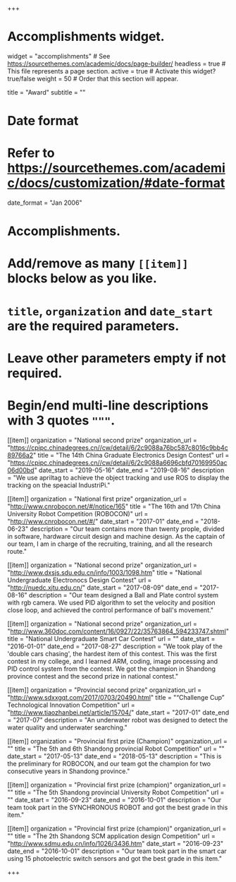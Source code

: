 +++
# Accomplishments widget.
widget = "accomplishments"  # See https://sourcethemes.com/academic/docs/page-builder/
headless = true  # This file represents a page section.
active = true  # Activate this widget? true/false
weight = 50  # Order that this section will appear.

title = "Award"
subtitle = ""

# Date format
#   Refer to https://sourcethemes.com/academic/docs/customization/#date-format
date_format = "Jan 2006"

# Accomplishments.
#   Add/remove as many `[[item]]` blocks below as you like.
#   `title`, `organization` and `date_start` are the required parameters.
#   Leave other parameters empty if not required.
#   Begin/end multi-line descriptions with 3 quotes `"""`.

[[item]]
  organization = "National second prize"
  organization_url = "https://cpipc.chinadegrees.cn//cw/detail/6/2c9088a76bc587c8016c9bb4c89766a2"
  title = "The 14th China Graduate Electronics Design Contest"
  url = "https://cpipc.chinadegrees.cn//cw/detail/6/2c9088a6696cbfd70169950ac06d00bd"
  date_start = "2019-05-16"
  date_end = "2019-08-16"
  description = "We use apriltag to achieve the object tracking and use ROS to display the tracking on the speacial IndustriPi."

[[item]]
  organization = "National first prize"
  organization_url = "http://www.cnrobocon.net/#/notice/165"
  title = "The 16th and 17th China University Robot Competition (ROBOCON)"
  url = "http://www.cnrobocon.net/#/"
  date_start = "2017-01"
  date_end = "2018-06-23"
  description = "Our team contains more than twenty prople, divided in software, hardware circuit design and machine design. As the captain of our team, I am in charge of the recruiting, training, and all the research route."
  
[[item]]
  organization = "National second prize"
  organization_url = "http://www.dxsjs.sdu.edu.cn/info/1003/1098.htm"
  title = "National Undergraduate Electronocs Design Contest"
  url = "http://nuedc.xjtu.edu.cn/"
  date_start = "2017-08-09"
  date_end = "2017-08-16"
  description = "Our team designed a Ball and Plate control system with rgb camera. We used PID algorithm to set the velocity and position close loop, and achieved the control performance of ball's movement."


[[item]]
  organization = "National second prize"
  organization_url = "http://www.360doc.com/content/16/0927/22/35763864_594233747.shtml"
  title = "National Undergraduate Smart Car Contest"
  url = ""
  date_start = "2016-01-01"
  date_end = "2017-08-27"
  description = "We took play of the 'double cars chasing', the hardest item of this contest. This was the first contest in my college, and I learned ARM, coding, image processing and PID control system from the contest. We got the champion in Shandong province contest and the second prize in national contest."


[[item]]
  organization = "Provincial second prize"
  organization_url = "http://www.sdxxgqt.com/2017/0703/20490.html"
  title = "“Challenge Cup” Technological Innovation Competition"
  url = "http://www.tiaozhanbei.net/article/15704/"
  date_start = "2017-01"
  date_end = "2017-07"
  description = "An underwater robot was designed to detect the water quality and underwater searching."


[[item]]
  organization = "Provincial first prize (Champion)"
  organization_url = ""
  title = "The 5th and 6th Shandong provincial Robot Competition"
  url = ""
  date_start = "2017-05-13"
  date_end = "2018-05-13"
  description = "This is the preliminary for ROBOCON, and our team got the champion for two consecutive years in Shandong province."


[[item]]
  organization = "Provincial first prize (champion)"
  organization_url = ""
  title = "The 5th Shandong provincial University Robot Competition"
  url = ""
  date_start = "2016-09-23"
  date_end = "2016-10-01"
  description = "Our team took part in the SYNCHRONOUS ROBOT and got the best grade in this item."

[[item]]
  organization = "Provincial first prize (champion)"
  organization_url = ""
  title = "The 2th Shandong SCM application design Competition"
  url = "http://www.sdmu.edu.cn/info/1026/3436.htm"
  date_start = "2016-09-23"
  date_end = "2016-10-01"
  description = "Our team took part in the smart car using 15 photoelectric switch sensors and got the best grade in this item."

+++
